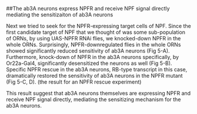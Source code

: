 ##The ab3A neurons express NPFR and receive NPF signal directly mediating the sensitizaiton of ab3A neurons

Next we tried to seek for the NPFR-expressing target cells of NPF. Since the first candidate target of NPF that we thought of was some sub-population of ORNs, by using UAS-NPFR RNAi flies, we knocked-down NPFR in the whole ORNs. Surprisingly, NPFR-downregulated flies in the whole ORNs showed significantly reduced sensitivity of ab3A neurons (Fig 5-A). Furthermore, knock-down of NPFR in the ab3A neurons specifically, by Or22a-Gal4, significantly desensitized the neurons as well (Fig 5-B). 
Specific NPFR rescue in the ab3A neurons, RB-type transcript in this case, dramatically restored the sensitivity of ab3A neurons in the NPFR mutant (Fig 5-C, D).
(the result for an NPFR rescue experiment)

This result suggest that ab3A neurons themselves are expressing NPFR and receive NPF signal directly, mediating the sensitizing mechanism for the ab3A neurons.
